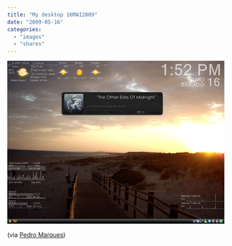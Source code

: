 ```yaml
---
title: "My desktop 16MAI2009"
date: "2009-05-16"
categories: 
  - "images"
  - "shares"
---
```


![](images/4wnP83SaFnjvk4vmDynDzQ5So1_500.jpg)

(via [Pedro Marques](http://flickr.com/photos/pedromarques))
